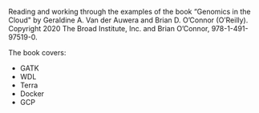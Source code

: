 Reading and working through the examples of the book “Genomics in the Cloud" by Geraldine A. Van der Auwera and Brian D. O’Connor (O’Reilly). Copyright 2020 The Broad Institute, Inc. and Brian O’Connor, 978-1-491-97519-0.


The book covers:
- GATK
- WDL
- Terra
- Docker
- GCP
